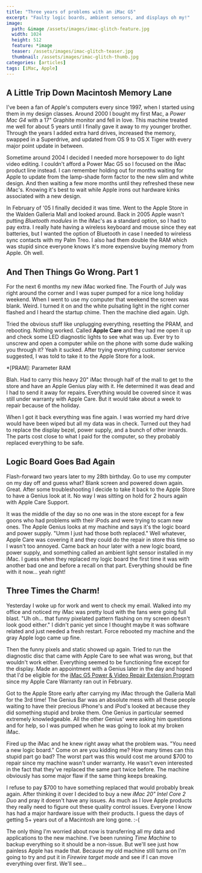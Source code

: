 ```yaml
---
title: "Three years of problems with an iMac G5"
excerpt: "Faulty logic boards, ambient sensors, and displays oh my!"
image: 
  path: &image /assets/images/imac-glitch-feature.jpg
  width: 1024
  height: 512
  feature: *image
  teaser: /assets/images/imac-glitch-teaser.jpg
  thumbnail: /assets/images/imac-glitch-thumb.jpg
categories: [articles]
tags: [iMac, Apple]
---
```


## A Little Trip Down Macintosh Memory Lane

I've been a fan of Apple's computers every since 1997, when I started using them in my design classes. Around 2000 I bought my first Mac, a *Power Mac G4* with a 17" Graphite monitor and fell in love. This machine treated me well for about 5 years until I finally gave it away to my younger brother. Through the years I added extra hard drives, increased the memory, swapped in a Superdrive, and updated from OS 9 to OS X Tiger with every major point update in between.

Sometime around 2004 I decided I needed more horsepower to do light video editing. I couldn't afford a Power Mac G5 so I focused on the iMac product line instead. I can remember holding out for months waiting for Apple to update from the lamp-shade form factor to the new slim and white design. And then waiting a few more months until they refreshed these new iMac's. Knowing it's best to wait while Apple irons out hardware kinks associated with a new design.

In February of '05 I finally decided it was time. Went to the Apple Store in the Walden Galleria Mall and looked around. Back in 2005 Apple wasn't putting *Bluetooth modules* in the iMac's as a standard option, so I had to pay extra. I really hate having a wireless keyboard and mouse since they eat batteries, but I wanted the option of Bluetooth in case I needed to wireless sync contacts with my Palm Treo. I also had them double the RAM which was stupid since everyone knows it's more expensive buying memory from Apple. Oh well.

## And Then Things Go Wrong. Part 1

For the next 6 months my new iMac worked fine. The Fourth of July was right around the corner and I was super pumped for a nice long holiday weekend. When I went to use my computer that weekend the screen was blank. Weird. I turned it on and the white pulsating light in the right corner flashed and I heard the startup chime. Then the machine died again. Ugh.

Tried the obvious stuff like unplugging everything, resetting the PRAM, and rebooting. Nothing worked. Called **Apple Care** and they had me open it up and check some LED diagnostic lights to see what was up. Ever try to unscrew and open a computer while on the phone with some dude walking you through it? Yeah it sucked. After trying everything customer service suggested, I was told to take it to the Apple Store for a look.

*[PRAM]: Parameter RAM

Blah. Had to carry this heavy 20" iMac through half of the mall to get to the store and have an Apple Genius play with it. He determined it was dead and I had to send it away for repairs. Everything would be covered since it was still under warranty with Apple Care. But it would take about a week to repair because of the holiday.

When I got it back everything was fine again. I was worried my hard drive would have been wiped but all my data was in check. Turned out they had to replace the display bezel, power supply, and a bunch of other innards. The parts cost close to what I paid for the computer, so they probably replaced everything to be safe.

## Logic Board Goes Bad Again

Flash-forward two years later to my 28th birthday. Go to use my computer on my day off and guess what? Blank screen and powered down again. Great. After some troubleshooting I decide to take it back to the Apple Store to have a Genius look at it. No way I was sitting on hold for 2 hours again with Apple Care Support.

It was the middle of the day so no one was in the store except for a few goons who had problems with their iPods and were trying to scam new ones. The Apple Genius looks at my machine and says it's the logic board and power supply. "Umm I just had those both replaced." Well whatever, Apple Care was covering it and they could do the repair in store this time so I wasn't too annoyed. Came back an hour later with a new logic board, power supply, and something called an ambient light sensor installed in my iMac. I guess when they replaced my logic board the first time it was with another bad one and before a recall on that part. Everything should be fine with it now… yeah right!

## Three Times the Charm!

Yesterday I woke up for work and went to check my email. Walked into my office and noticed my iMac was pretty loud with the fans were going full blast. "Uh oh… that funny pixelated pattern flashing on my screen doesn't look good either." I didn't panic yet since I thought maybe it was software related and just needed a fresh restart. Force rebooted my machine and the gray Apple logo came up fine.

Then the funny pixels and static showed up again. Tried to run the diagnostic disc that came with Apple Care to see what was wrong, but that wouldn't work either. Everything seemed to be functioning fine except for the display. Made an appointment with a Genius later in the day and hoped that I'd be eligible for the [iMac G5 Power & Video Repair Extension Program](http://docs.info.apple.com/article.html?artnum=302181) since my Apple Care Warranty ran out in February.

Got to the Apple Store early after carrying my iMac through the Galleria Mall for the 3rd time! The Genius Bar was an absolute mess with all these people waiting to have their precious iPhone's and iPod's looked at because they did something stupid and broke them. One Genius in particular seemed extremely knowledgeable. All the other Genius' were asking him questions and for help, so I was pumped when he was going to look at my broken iMac.

Fired up the iMac and he knew right away what the problem was. "You need a new logic board." Come on are you kidding me? How many times can this stupid part go bad? The worst part was this would cost me around $700 to repair since my machine wasn't under warranty. He wasn't even interested in the fact that they've replaced the same part twice before. The machine obviously has some major flaw if the same thing keeps breaking.

I refuse to pay $700 to have something replaced that would probably break again. After thinking it over I decided to buy a new *iMac 20" Intel Core 2 Duo* and pray it doesn't have any issues. As much as I love Apple products they really need to figure out these quality control issues. Everyone I know has had a major hardware issue with their products. I guess the days of getting 5+ years out of a Macintosh are long gone. :-(

The only thing I'm worried about now is transferring all my data and applications to the new machine. I've been running *Time Machine* to backup everything so it should be a non-issue. But we'll see just how painless Apple has made that. Because my old machine still turns on I'm going to try and put it in *Firewire target mode* and see if I can move everything over first. We'll see...
